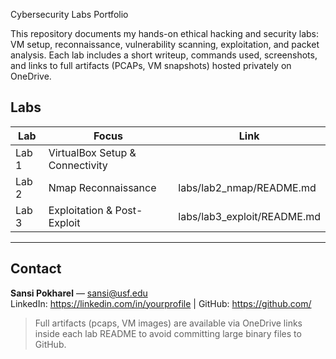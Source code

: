 Cybersecurity Labs Portfolio

This repository documents my hands-on ethical hacking and security labs: VM setup, reconnaissance, vulnerability scanning, exploitation, and packet analysis. Each lab includes a short writeup, commands used, screenshots, and links to full artifacts (PCAPs, VM snapshots) hosted privately on OneDrive.

## Labs
| Lab | Focus | Link |
|-----|-------|------|
| Lab 1 | VirtualBox Setup & Connectivity | <a href="https://github.com/Sansi00/ethical-hacking-portfolio/tree/main/labs/lab01-VirtualBox"></a> |
| Lab 2 | Nmap Reconnaissance | labs/lab2_nmap/README.md |
| Lab 3 | Exploitation & Post-Exploit | labs/lab3_exploit/README.md |

---

## Contact
**Sansi Pokharel** — sansi@usf.edu  
LinkedIn: https://linkedin.com/in/yourprofile | GitHub: https://github.com/<your-username>

> Full artifacts (pcaps, VM images) are available via OneDrive links inside each lab README to avoid committing large binary files to GitHub.
